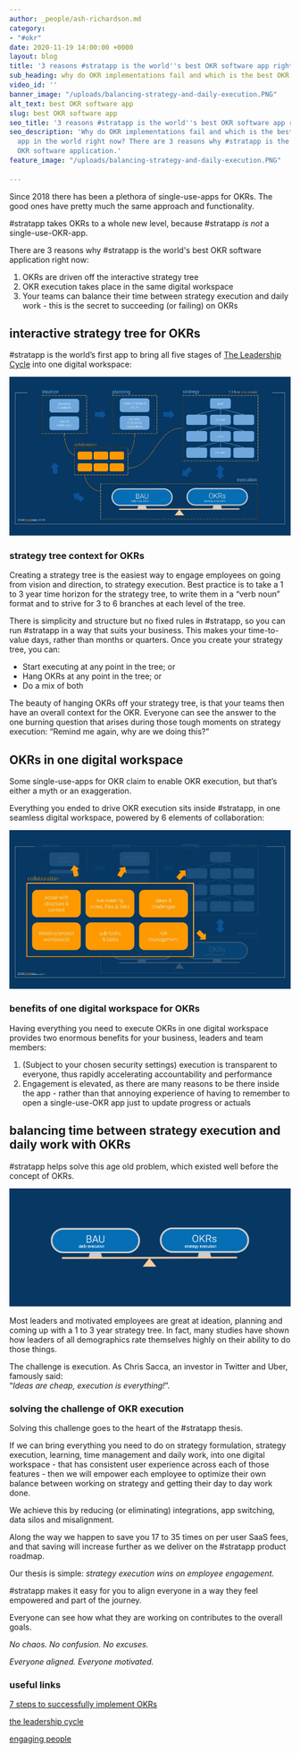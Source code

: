 ```yaml
---
author: _people/ash-richardson.md
category:
- "#okr"
date: 2020-11-19 14:00:00 +0000
layout: blog
title: '3 reasons #stratapp is the world''s best OKR software app right now'
sub_heading: why do OKR implementations fail and which is the best OKR software app?
video_id: ''
banner_image: "/uploads/balancing-strategy-and-daily-execution.PNG"
alt_text: best OKR software app
slug: best OKR software app
seo_title: '3 reasons #stratapp is the world''s best OKR software app right now'
seo_description: 'Why do OKR implementations fail and which is the best OKR software
  app in the world right now? There are 3 reasons why #stratapp is the world''s best
  OKR software application.'
feature_image: "/uploads/balancing-strategy-and-daily-execution.PNG"

---
```

Since 2018 there has been a plethora of single-use-apps for OKRs. The good ones have pretty much the same approach and functionality.

\#stratapp takes OKRs to a whole new level, because #stratapp _is not_ a single-use-OKR-app.

There are 3 reasons why #stratapp is the world's best OKR software application right now:

1. OKRs are driven off the interactive strategy tree
2. OKR execution takes place in the same digital workspace
3. Your teams can balance their time between strategy execution and daily work - this is the secret to succeeding (or failing) on OKRs

## interactive strategy tree for OKRs

\#stratapp is the world’s first app to bring all five stages of [The Leadership Cycle](https://bit.ly/stratapp-the-leadership-cycle "The Leadership Cycle") into one digital workspace:

![](/uploads/the-leadership-cycle.jpg)

### strategy tree context for OKRs

Creating a strategy tree is the easiest way to engage employees on going from vision and direction, to strategy execution. Best practice is to take a 1 to 3 year time horizon for the strategy tree, to write them in a “verb noun” format and to strive for 3 to 6 branches at each level of the tree.

There is simplicity and structure but no fixed rules in #stratapp, so you can run #stratapp in a way that suits your business.  This makes your time-to-value days, rather than months or quarters. Once you create your strategy tree, you can:

* Start executing at any point in the tree; or
* Hang OKRs at any point in the tree; or
* Do a mix of both

The beauty of hanging OKRs off your strategy tree, is that your teams then have an overall context for the OKR. Everyone can see the answer to the one burning question that arises during those tough moments on strategy execution: “Remind me again, why are we doing this?”

## OKRs in one digital workspace

Some single-use-apps for OKR claim to enable OKR execution, but that’s either a myth or an exaggeration.

Everything you ended to drive OKR execution sits inside #stratapp, in one seamless digital workspace, powered by 6 elements of collaboration:

![](/uploads/6-elements-of-collaboration.jpg)

### benefits of one digital workspace for OKRs

Having everything you need to execute OKRs in one digital workspace provides two enormous benefits for your business, leaders and team members:

1. (Subject to your chosen security settings) execution is transparent to everyone, thus rapidly accelerating accountability and performance
2. Engagement is elevated, as there are many reasons to be there inside the app - rather than that annoying experience of having to remember to open a single-use-OKR app just to update progress or actuals

## balancing time between strategy execution and daily work with OKRs

\#stratapp helps solve this age old problem, which existed well before the concept of OKRs.

![](/uploads/balancing-strategy-and-daily-execution.PNG)

Most leaders and motivated employees are great at ideation, planning and coming up with a 1 to 3 year strategy tree. In fact, many studies have shown how leaders of all demographics rate themselves highly on their ability to do those things.

The challenge is execution. As Chris Sacca, an investor in Twitter and Uber, famously said:  
“_Ideas are cheap, execution is everything!_”.

### solving the challenge of OKR execution

Solving this challenge goes to the heart of the #stratapp thesis.

If we can bring everything you need to do on strategy formulation, strategy execution, learning, time management and daily work, into one digital workspace - that has consistent user experience across each of those features - then we will empower each employee to optimize their own balance between working on strategy and getting their day to day work done.

We achieve this by reducing (or eliminating) integrations, app switching, data silos and misalignment.

Along the way we happen to save you 17 to 35 times on per user SaaS fees, and that saving will increase further as we deliver on the #stratapp product roadmap.

Our thesis is simple: _strategy execution wins on employee engagement._

\#stratapp makes it easy for you to align everyone in a way they feel empowered and part of the journey.

Everyone can see how what they are working on contributes to the overall goals.

_No chaos. No confusion. No excuses._

_Everyone aligned. Everyone motivated._

### useful links

[7 steps to successfully implement OKRs](https://stratappsaas.com/blog/7-steps-to-successfully-implement-OKRs/ "7 steps to implement OKRs")

[the leadership cycle](https://bit.ly/stratapp-the-leadership-cycle "the leadership cycle")

[engaging people](https://bit.ly/stratapp-engaging-people "engaging people")